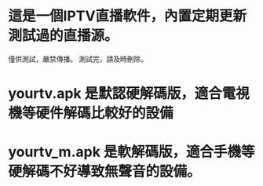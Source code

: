 # 這是一個IPTV直播軟件，內置定期更新測試過的直播源。

僅供測試，嚴禁傳播。
測試完，請及時刪除。

# yourtv.apk 是默認硬解碼版，適合電視機等硬件解碼比較好的設備

# yourtv_m.apk 是軟解碼版，適合手機等硬解碼不好導致無聲音的設備。
